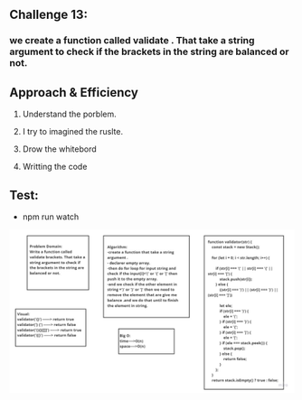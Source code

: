 

## Challenge 13:

### we create  a function called validate . That take a string argument to check if the brackets in the string are balanced or not. 




## Approach & Efficiency
  1. Understand the porblem.

  2. I try to imagined the ruslte.

  3. Drow the whitebord

  4. Writting the code

## Test:
 - npm run watch




 

 ![list](val.jpg) 